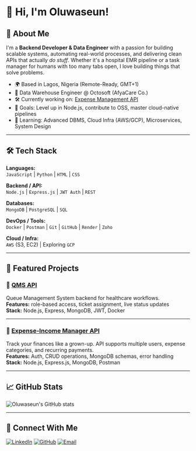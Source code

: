 # 👋 Hi, I'm Oluwaseun!

## 🚀 About Me

I'm a **Backend Developer & Data Engineer** with a passion for building scalable systems, automating real-world processes, and delivering clean APIs that actually *do stuff*. Whether it's a hospital EMR pipeline or a task manager for humans with too many tabs open, I love building things that solve problems.

- 🌍 Based in Lagos, Nigeria (Remote-Ready, GMT+1)
- 💼 Data Warehouse Engineer @ Octosoft (AfyaCare Co.)
- 🛠 Currently working on: [Expense Management API](https://github.com/oluwaseun-Adesina/Expense-Income-Manager-API)
- 🎯 Goals: Level up in Node.js, contribute to OSS, master cloud-native pipelines
- 🧠 Learning: Advanced DBMS, Cloud Infra (AWS/GCP), Microservices, System Design

---

## 🛠️ Tech Stack

**Languages:**  
`JavaScript` | `Python` | `HTML` | `CSS`

**Backend / API:**  
`Node.js` | `Express.js` | `JWT Auth` | `REST`

**Databases:**  
`MongoDB` | `PostgreSQL` | `SQL`

**DevOps / Tools:**  
`Docker` | `Postman` | `Git` | `GitHub` | `Render` | `Zoho`

**Cloud / Infra:**  
`AWS` (S3, EC2) | Exploring `GCP`

---

## 📂 Featured Projects

### 🔁 [QMS API](https://github.com/oluwaseun-Adesina/qms-api)
Queue Management System backend for healthcare workflows.  
**Features:** role-based access, ticket assignment, live status updates  
**Stack:** Node.js, Express, MongoDB, JWT, Docker

---

### 💸 [Expense-Income Manager API](https://github.com/oluwaseun-Adesina/Expense-Income-Manager-API)
Track your finances like a grown-up. API supports multiple users, expense categories, and recurring payments.  
**Features:** Auth, CRUD operations, MongoDB schemas, error handling  
**Stack:** Node.js, Express.js, MongoDB, Postman

---

## 📈 GitHub Stats

![Oluwaseun's GitHub stats](https://github-readme-stats.vercel.app/api?username=Oluwaseun-Adesina&show_icons=true&theme=radical)

---

## 🔗 Connect With Me

[![LinkedIn](https://img.shields.io/badge/LinkedIn-blue?style=flat&logo=linkedin)](https://ng.linkedin.com/in/oluwaseun-adesina-oa)
[![GitHub](https://img.shields.io/badge/GitHub-black?style=flat&logo=github)](https://github.com/Oluwaseun-Adesina)
[![Email](https://img.shields.io/badge/Email-D14836?style=flat&logo=gmail&logoColor=white)](mailto:oluwaseunadesina8@gmail.com)
